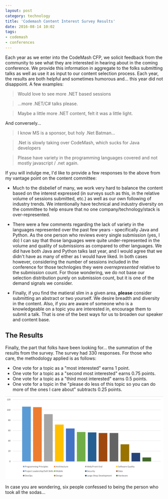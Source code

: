 ```yaml
---
layout: post
category: technology
title: 'Codemash Content Interest Survey Results'
date: 2016-08-14 10:02
tags:
- codemash
- conferences
---
```


Each year as we enter into the CodeMash CFP, we solicit feedback from the community
to see what they are interested in hearing about in the coming conference. We 
provide this information in aggregate to the folks submitting talks as well as
use it as input to our content selection process. Each year, the results are both 
helpful and sometimes humorous and... this year did not disappoint. A few examples:

> Would love to see more .NET based sessions

> ...more .NET/C# talks please.

> Maybe a little more .NET content, felt it was a little light.

And conversely...

> I know MS is a sponsor, but holy .Net Batman...

> .Net is slowly taking over CodeMash, which sucks for Java developers

> Please have variety in the programming languages covered and not mostly javascript / .net again.

If you will indulge me, I'd like to provide a few responses to the above from my 
vantage point on the content committee:

* Much to the disbelief of many, we work very hard to balance the content based 
on the interest expressed (in surveys such as this, in the relative volume of 
sessions submitted, etc.) as well as our own following of industry trends. We 
intentionally have technical and industry diversity on the committee to help ensure
that no one company/technology/stack is over-represented.

* There were a few comments regarding the lack of variety in the languages 
represented over the past few years - specifically Java and Python. As the one 
person who reviews every single submission (yes, I do) I can say that those languages 
were quite under-represented in the volume and quality of submissions as compared 
to other languages. We did have both Java and Python talks last year, and I would 
agree that we didn't have as many of either as I would have liked. In both cases 
however, considering the number of sessions included in the conference for those 
technlogies they were _overrepresented_ relative to the submission count. For those 
wondering, we do not base our selection distribution purely on submission count, but
it is one of the demand signals we consider.

* Finally, if you find the matieral slim in a given area, __please__ consider 
submitting an abstract or two yourself. We desire breadth and diversity in the 
content. Also, if you are aware of someone who is a knowledgeable on a topic you 
are interested in, encourage them to submit a talk. That is one of the best ways 
for us to broaden our speaker and content base.

## The Results
Finally, the part that folks have been looking for... the summation of the results 
from the survey. The survey had 330 responses. For those who care, the methodology 
applied is as follows:

* One vote for a topic as a "most interested" earns 1 point.
* One vote for a topic as a "second most interested" earns 0.75 points.
* One vote for a topic as a "third most interested" earns 0.5 points.
* One vote for a topic in the "please do less of this topic so you can do more of the ones I care about" subtracts 0.25 points.

<img alt=' 2017 CodeMash Content Interest Survey Results' src='/images/2017_cm_interest.png' class='blogimage img-responsive'>

In case you are wondering, six people confessed to being the person who took all 
the sodas...
